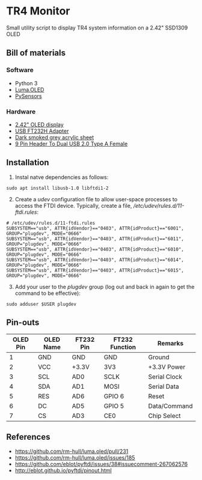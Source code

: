 # TR4 Monitor
Small utility script to display TR4 system information on a 2.42" SSD1309 OLED

## Bill of materials

### Software
* Python 3
* [Luma.OLED](https://luma-oled.readthedocs.io/en/latest/)
* [PySensors](https://pypi.org/project/PySensors/)

### Hardware
* [2.42" OLED display](https://www.aliexpress.com/item/2-42-inch-LCD-Screen-12864-OLED-Display-Module-IIC-I2C-SPI-Serial-C51-STM32-SSD1309/32857123469.html)
* [USB FT232H Adapter](https://www.aliexpress.com/item/NEW-CJMCU-FT232H-Multifunction-High-Speed-USB-to-JTAG-UART-FIFO-SPI-I2C-Module/32817479989.html)
* [Dark smoked grey acrylic sheet](https://www.ebay.co.uk/itm/142366439906)
* [9 Pin Header To Dual USB 2.0 Type A Female](https://www.ebay.co.uk/itm/283026195250)

## Installation

1. Instal natve dependencies as follows:

```
sudo apt install libusb-1.0 libftdi1-2
```

2. Create a _udev_ configuration file to allow user-space processes to access
   the FTDI device. Typically, create a file, _/etc/udev/rules.d/11-ftdi.rules_:

```
# /etc/udev/rules.d/11-ftdi.rules
SUBSYSTEM=="usb", ATTR{idVendor}=="0403", ATTR{idProduct}=="6001", GROUP="plugdev", MODE="0666"
SUBSYSTEM=="usb", ATTR{idVendor}=="0403", ATTR{idProduct}=="6011", GROUP="plugdev", MODE="0666"
SUBSYSTEM=="usb", ATTR{idVendor}=="0403", ATTR{idProduct}=="6010", GROUP="plugdev", MODE="0666"
SUBSYSTEM=="usb", ATTR{idVendor}=="0403", ATTR{idProduct}=="6014", GROUP="plugdev", MODE="0666"
SUBSYSTEM=="usb", ATTR{idVendor}=="0403", ATTR{idProduct}=="6015", GROUP="plugdev", MODE="0666"
```

3. Add your user to the _plugdev_ group (log out and back in again to get the
   command to be effective):

```
sudo adduser $USER plugdev
```

## Pin-outs

| OLED Pin | OLED Name | FT232 Pin | FT232 Function | Remarks |
|----------|----------|---------|----------|-------|
| 1 | GND | GND | GND | Ground |
| 2 | VCC | +3.3V | 3V3 | +3.3V Power |
| 3 | SCL | AD0 | SCLK | Serial Clock |
| 4 | SDA | AD1 | MOSI | Serial Data |
| 5 | RES | AD6 | GPIO 6 | Reset |
| 6 | DC | AD5 | GPIO 5 | Data/Command |
| 7 | CS | AD3 | CE0 | Chip Select |


## References
* https://github.com/rm-hull/luma.oled/pull/231
* https://github.com/rm-hull/luma.oled/issues/185
* https://github.com/eblot/pyftdi/issues/38#issuecomment-267062576
* http://eblot.github.io/pyftdi/pinout.html
